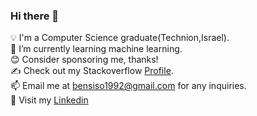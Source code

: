 ### Hi there 👋

💡 I'm a Computer Science graduate(Technion,Israel).<br />
🌱 I’m currently learning machine learning.<br />
😊 Consider sponsoring me, thanks!<br />
✍️ Check out my Stackoverflow [Profile](https://stackoverflow.com/users/3973113/ben?tab=profile).<br />
📫 Email me at bensiso1992@gmail.com for any inquiries.<br />
🐧 Visit my [Linkedin](https://www.linkedin.com/in/ben-siso/)<br />
